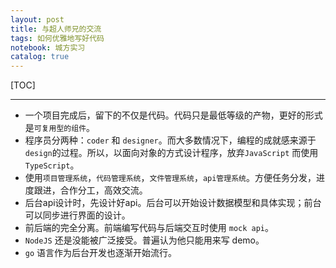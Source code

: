 ```yaml
---
layout: post
title: 与超人师兄的交流
tags: 如何优雅地写好代码
notebook: 城方实习
catalog: true
---
```


[TOC]

---

- 一个项目完成后，留下的不仅是代码。代码只是最低等级的产物，更好的形式是`可复用型的组件`。
- 程序员分两种：`coder` 和 `designer`。而大多数情况下，编程的成就感来源于`design`的过程。所以，以面向对象的方式设计程序，放弃`JavaScript` 而使用 `TypeScript`。
- 使用`项目管理系统`，`代码管理系统`，`文件管理系统`，`api管理系统`。方便任务分发，进度跟进，合作分工，高效交流。
- 后台api设计时，先设计好api。后台可以开始设计数据模型和具体实现；前台可以同步进行界面的设计。
- 前后端的完全分离。前端编写代码与后端交互时使用 `mock api`。
- `NodeJS` 还是没能被广泛接受。普遍认为他只能用来写 demo。
- `go` 语言作为后台开发也逐渐开始流行。